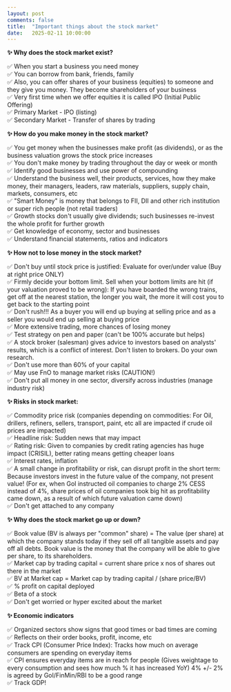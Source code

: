 ```yaml
---
layout: post
comments: false
title:  "Important things about the stock market"
date:   2025-02-11 10:00:00
---
```


**✨ Why does the stock market exist?**

✅ When you start a business you need money <br />
✅ You can borrow from bank, friends, family <br />
✅ Also, you can offer shares of your business (equities) to someone and they give you money. They become shareholders of your business <br />
✅ Very first time when we offer equities it is called IPO (Initial Public Offering) <br />
✅ Primary Market - IPO (listing) <br />
✅ Secondary Market - Transfer of shares by trading <br />

**✨ How do you make money in the stock market?**

✅ You get money when the businesses make profit (as dividends), or as the business valuation grows the stock price increases <br />
✅ You don't make money by trading throughout the day or week or month <br />
✅ Identify good businesses and use power of compounding  <br />
✅ Understand the business well, their products, services, how they make money, their managers, leaders, raw materials, suppliers, supply chain, markets, consumers, etc <br />
✅ "Smart Money" is money that belongs to FII, DII and other rich institution or super rich people (not retail traders) <br />
✅ Growth stocks don't usually give dividends; such businesses re-invest the whole profit for further growth <br />
✅ Get knowledge of economy, sector and businesses <br />
✅ Understand financial statements, ratios and indicators <br />

**✨ How not to lose money in the stock market?**

✅ Don't buy until stock price is justified: Evaluate for over/under value (Buy at right price ONLY) <br />
✅ Firmly decide your bottom limit. Sell when your bottom limits are hit (if your valuation proved to be wrong): If you have boarded the wrong trains, get off at the nearest station, the longer you wait, the more it will cost you to get back to the starting point <br />
✅ Don't rush!!! As a buyer you will end up buying at selling price and as a seller you would end up selling at buying price <br />
✅ More extensive trading, more chances of losing money <br />
✅ Test strategy on pen and paper (can't be 100% accurate but helps) <br />
✅ A stock broker (salesman) gives advice to investors based on analysts' results, which is a conflict of interest. Don't listen to brokers. Do your own research. <br />
✅ Don't use more than 60% of your capital <br />
✅ May use FnO to manage market risks (CAUTION!) <br />
✅ Don't put all money in one sector, diversify across industries (manage industry risk) <br />

**✨ Risks in stock market:**

✅ Commodity price risk (companies depending on commodities: For Oil, drillers, refiners, sellers, transport, paint, etc all are impacted if crude oil prices are impacted) <br />
✅ Headline risk: Sudden news that may impact <br />
✅ Rating risk: Given to companies by credit rating agencies has huge impact (CRISIL), better rating means getting cheaper loans <br />
✅ Interest rates, inflation <br />
✅ A small change in profitability or risk, can disrupt profit in the short term: Because investors invest in the future value of the company, not present value! (For ex, when GoI instructed oil companies to charge 2% CESS instead of 4%, share prices of oil companies took big hit as profitability came down, as a result of which future valuation came down) <br />
✅ Don't get attached to any company <br />

**✨ Why does the stock market go up or down?**

✅ Book value (BV is always per "common" share) = The value (per share) at which the company stands today if they sell off all tangible assets and pay off all debts. Book value is the money that the company will be able to give per share, to its shareholders. <br />
✅ Market cap by trading capital = current share price x nos of shares out there in the market <br />
✅ BV at Market cap = Market cap by trading capital / (share price/BV)  <br />
✅ % profit on capital deployed <br />
✅ Beta of a stock <br />
✅ Don't get worried or hyper excited about the market <br />

**✨ Economic indicators**

✅ Organized sectors show signs that good times or bad times are coming <br />
✅ Reflects on their order books, profit, income, etc <br />
✅ Track CPI (Consumer Price Index): Tracks how much on average consumers are spending on everyday items <br />
✅ CPI ensures everyday items are in reach for people (Gives weightage to every consumption and sees how much % it has increased YoY) 4% +/- 2% is agreed by GoI/FinMin/RBI to be a good range <br />
✅ Track GDP! <br />
